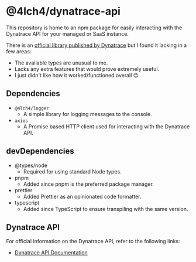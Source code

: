 # @4lch4/dynatrace-api

This repository is home to an npm package for easily interacting with the Dynatrace API for your managed or SaaS instance.

There is an [official library published by Dynatrace][0] but I found it lacking in a few areas:

- The available types are unusual to me.
- Lacks any extra features that would prove extremely useful.
- I just didn't like how it worked/functioned overall 😐

## Dependencies

- `@4lch4/logger`
  - A simple library for logging messages to the console.
- `axios`
  - A Promise based HTTP client used for interacting with the Dynatrace API.

## devDependencies

- @types/node
  - Required for using standard Node types.
- pnpm
  - Added since pnpm is the preferred package manager.
- prettier
  - Added Prettier as an opinionated code formatter.
- typescript
  - Added since TypeScript to ensure transpiling with the same version.

## Dynatrace API

For official information on the Dynatrace API, refer to the following links:

- [Dynatrace API Documentation][1]

[0]: https://www.npmjs.com/package/@dynatrace/api-client
[1]: https://www.dynatrace.com/support/help/dynatrace-api
